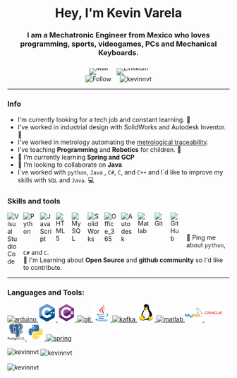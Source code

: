<h1 align="center">Hey, I'm Kevin Varela</h1>
<h3 align="center">I am a Mechatronic Engineer from Mexico who loves programming, sports, videogames, PCs and Mechanical Keyboards.</h3>

<!-- + + -->

<!-- +      
[![Mail](https://img.shields.io/badge/kevinvarelatalamantes@gmail.com-D14836?style=for-the-badge&logo=gmail&logoColor=white&url=https://gmail.com/)](https://gmail.com)
[![Linkedin](https://img.shields.io/badge/LinkedIn-0077B5?style=for-the-badge&logo=linkedin&logoColor=white&url=https://www.linkedin.com/in/kevinvarelatalamantes/)](https://www.linkedin.com/in/kevinvarelatalamantes/)
![Follow](https://img.shields.io/github/followers/KevinNVT.svg?style=social&label=Follow&maxAge=2592000) <p align="left"> <img src="https://komarev.com/ghpvc/?username=kevinnvt&label=Profile%20views&color=0e75b6&style=flat" alt="kevinnvt" /> </p>
+ -->

<div align="center">
  <span style="display: inline-block; line-height: 0;">
    <a href="mailto:kevinvarelatalamantes@gmail.com" style="text-decoration: none;">
      <img src="https://img.shields.io/badge/kevinvarelatalamantes@gmail.com-D14836?style=for-the-badge&logo=gmail&logoColor=white" alt="Mail">
    </a>
  </span>
  &nbsp;&nbsp;&nbsp;
  <span style="display: inline-block; line-height: 0;">
    <a href="https://www.linkedin.com/in/kevinvarelatalamantes/" style="text-decoration: none;">
      <img src="https://img.shields.io/badge/LinkedIn-0077B5?style=for-the-badge&logo=linkedin&logoColor=white" alt="Linkedin">
    </a>
  </span>
</div>

<div align="center">
  <img src="https://img.shields.io/github/followers/KevinNVT.svg?style=social&label=Follow&maxAge=2592000" alt="Follow">
  &nbsp;&nbsp;&nbsp;
  <img src="https://komarev.com/ghpvc/?username=kevinnvt&label=Profile%20views&color=0e75b6&style=flat" alt="kevinnvt">
</div>

------------------------------

### Info

- I'm currently looking for a tech job and constant learning. 🔎
- I've worked in industrial design with SolidWorks and Autodesk Inventor. 📏
- I've worked in metrology automating the [metrological traceability](https://jcgm.bipm.org/vim/en/2.41.html).
- I've teaching **Programming** and **Robotics** for children. 🤖
- 🌱 I’m currently learning **Spring and GCP**
- 👯 I’m looking to collaborate on **Java**
- I´ve worked with `python`, `Java` , `C#`, `C`, and `C++` and I´d like to improve my skills with `SQL` and `Java`. 💻

### Skills and tools
<img align="left" alt="Visual Studio Code" width="26px" src="https://cdn.jsdelivr.net/gh/devicons/devicon/icons/vscode/vscode-original.svg" style="padding-right:10px;" />
<img align="left" alt="Python" width="28px" src="https://img.icons8.com/color/344/python--v1.png" style="padding-right:10px;" />
<img align="left" alt="JavaScript" width="26px" src="https://cdn.jsdelivr.net/gh/devicons/devicon/icons/javascript/javascript-original.svg" style="padding-right:10px;" />
<img align="left" alt="HTML5" width="26px" src="https://cdn.jsdelivr.net/gh/devicons/devicon/icons/html5/html5-original.svg" style="padding-right:10px;" />
<img align="left" alt="MySQL" width="26px" src="https://cdn.jsdelivr.net/gh/devicons/devicon/icons/mysql/mysql-original.svg" style="padding-right:10px;" />
<img align="left" alt="SolidWorks" width="28px" src="https://img.icons8.com/color/344/solidworks.png" style="padding-right:10px;" />
<img align="left" alt="Office_365" width="28px" src="https://user-images.githubusercontent.com/98143109/163080652-04f1e742-03b6-4382-81c1-fce2f2160444.png" style="padding-right:10px;" />
<img align="left" alt="Autodesk" width="28px" src="https://user-images.githubusercontent.com/98143109/163080445-0b4e0f81-31c0-441e-b75d-37496bfbbb52.png" style="padding-right:10px;" />
<img align="left" alt="Matlab" width="28px" src="https://user-images.githubusercontent.com/98143109/163080560-5b495d34-1a2d-4560-8cd2-480475e13ff0.png" style="padding-right:10px;" />
<img align="left" alt="Git" width="26px" src="https://cdn.jsdelivr.net/gh/devicons/devicon/icons/git/git-original.svg" style="padding-right:10px;" />
<img align="left" alt="GitHub" width="26px" src="https://user-images.githubusercontent.com/3369400/139447912-e0f43f33-6d9f-45f8-be46-2df5bbc91289.png" style="padding-right:10px;" />
<br />
<br />

💬 Ping me about `python`, `C#` and `C`. 
<br />
🤝 I'm Learning about **Open Source** and **github community** so I'd like to contribute.
<br />

------------------------------

<!-- + 
<h3 align="left">Connect with me:</h3>
<p align="left">
<a href="https://linkedin.com/in/https://www.linkedin.com/in/kevinvarelatalamantes/" target="blank"><img align="center" src="https://raw.githubusercontent.com/rahuldkjain/github-profile-readme-generator/master/src/images/icons/Social/linked-in-alt.svg" alt="https://www.linkedin.com/in/kevinvarelatalamantes/" height="30" width="40" /></a>
</p>
+ -->

<h3 align="left">Languages and Tools:</h3>
<p align="left"> <a href="https://www.arduino.cc/" target="_blank" rel="noreferrer"> <img src="https://cdn.worldvectorlogo.com/logos/arduino-1.svg" alt="arduino" width="40" height="40"/> </a> <a href="https://www.w3schools.com/cpp/" target="_blank" rel="noreferrer"> <img src="https://raw.githubusercontent.com/devicons/devicon/master/icons/cplusplus/cplusplus-original.svg" alt="cplusplus" width="40" height="40"/> </a> <a href="https://www.w3schools.com/cs/" target="_blank" rel="noreferrer"> <img src="https://raw.githubusercontent.com/devicons/devicon/master/icons/csharp/csharp-original.svg" alt="csharp" width="40" height="40"/> </a> <a href="https://git-scm.com/" target="_blank" rel="noreferrer"> <img src="https://www.vectorlogo.zone/logos/git-scm/git-scm-icon.svg" alt="git" width="40" height="40"/> </a> <a href="https://www.java.com" target="_blank" rel="noreferrer"> <img src="https://raw.githubusercontent.com/devicons/devicon/master/icons/java/java-original.svg" alt="java" width="40" height="40"/> </a> <a href="https://kafka.apache.org/" target="_blank" rel="noreferrer"> <img src="https://www.vectorlogo.zone/logos/apache_kafka/apache_kafka-icon.svg" alt="kafka" width="40" height="40"/> </a> <a href="https://www.linux.org/" target="_blank" rel="noreferrer"> <img src="https://raw.githubusercontent.com/devicons/devicon/master/icons/linux/linux-original.svg" alt="linux" width="40" height="40"/> </a> <a href="https://www.mathworks.com/" target="_blank" rel="noreferrer"> <img src="https://upload.wikimedia.org/wikipedia/commons/2/21/Matlab_Logo.png" alt="matlab" width="40" height="40"/> </a> <a href="https://www.mysql.com/" target="_blank" rel="noreferrer"> <img src="https://raw.githubusercontent.com/devicons/devicon/master/icons/mysql/mysql-original-wordmark.svg" alt="mysql" width="40" height="40"/> </a> <a href="https://www.oracle.com/" target="_blank" rel="noreferrer"> <img src="https://raw.githubusercontent.com/devicons/devicon/master/icons/oracle/oracle-original.svg" alt="oracle" width="40" height="40"/> </a> <a href="https://www.postgresql.org" target="_blank" rel="noreferrer"> <img src="https://raw.githubusercontent.com/devicons/devicon/master/icons/postgresql/postgresql-original-wordmark.svg" alt="postgresql" width="40" height="40"/> </a> <a href="https://www.python.org" target="_blank" rel="noreferrer"> <img src="https://raw.githubusercontent.com/devicons/devicon/master/icons/python/python-original.svg" alt="python" width="40" height="40"/> </a> <a href="https://spring.io/" target="_blank" rel="noreferrer"> <img src="https://www.vectorlogo.zone/logos/springio/springio-icon.svg" alt="spring" width="40" height="40"/> </a> </p>

<p><img align="left" src="https://github-readme-stats.vercel.app/api/top-langs?username=kevinnvt&show_icons=true&locale=en&layout=compact" alt="kevinnvt" /></p>

<p>&nbsp;<img align="center" src="https://github-readme-stats.vercel.app/api?username=kevinnvt&show_icons=true&locale=en" alt="kevinnvt" /></p>

<p><img align="center" src="https://github-readme-streak-stats.herokuapp.com/?user=kevinnvt&" alt="kevinnvt" /></p>

